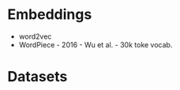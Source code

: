 # Embeddings
- word2vec
- WordPiece - 2016 - Wu et al. - 30k toke vocab.

# Datasets

<!--stackedit_data:
eyJoaXN0b3J5IjpbLTI2MjYyNTEzM119
-->